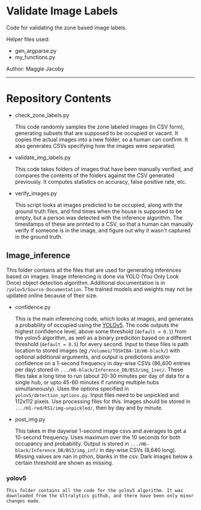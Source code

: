 # Validate Image Labels

Code for validating the zone based image labels.

Helper files used: 
- gen_argparse.py
- my_functions.py

Author: Maggie Jacoby

---
# Repository Contents

- check_zone_labels.py

    This code randomly samples the zone labeled images (in CSV form), generating subsets that are supposed to be occupied or vacant. It copies the actual images into a new folder, so a human can confirm. It also generates CSVs specifying how the images were separated. 

- validate_img_labels.py

    This code takes folders of images that have been manually verified, and compares the contents of the folders against the CSV generated previously. It computes statistics on accuracy, false positive rate, etc. 

- verify_images.py

    This script looks at images predicted to be occupied, along with the ground truth files, and find times when the house is supposed to be empty, but a person was detected with the inference algorithm. The timestamps of these are printed to a CSV, so that a human can manually verify if someone is in the image, and figure out why it wasn't captured in the ground truth.


## Image_inference
This folder contains all the files that are used for generating inferences based on images. Image inferencing is done via YOLO (You Only Look Once) object detection algorithm. Additional documentation is in `/yolov5/Source-Documentation`. The trained models and weights may not be updated online because of their size. 

- confidence.py

    This is the main inferencing code, which looks at images, and generates a probability of occupied using the [YOLOv5](https://github.com/ultralytics/yolov5). The code outputs the highest confidence level, above some threshold (`default = 0.1`) from the yolov5 algorithm, as well as a binary prediciton based on a different threshold (`default = 0.5`) for every second. Input to these files is path location to stored images (eg `/Volumes/TOSHIBA-18/H6-black/`) with optional additional arguments, and output is predictions and/or confidence on a 1-second frequency in day-wise CSVs (86,400 entries per day) stored in `.../H6-black/Inference_DB/BS3/img_1sec/`. These files take a long time to run (about 20-30 minutes per day of data for a single hub, or upto 45-60 minutes if running multiple hubs simultaneously). Uses the options specified in `yolov5/detection_options.py`. Input files need to be unpickled and 112x112 pixels. Use processing files for this. Images should be stored in `.../H1-red/RS1/img-unpickled/`, then by day and by minute. 

- post_img.py
    
    This takes in the daywise 1-second image csvs and averages to get a 10-second frequency. Uses maximum over the 10 seconds for both occupancy and probability. Output is stored in `.../H6-black/Inference_DB/BS3/img_inf/` in day-wise CSVs (8,640 long). Missing values are nan in pthon, blanks in the csv. Dark images below a certain threshold are shown as missing.

### yolov5
    This folder contains all the code for the yolov5 algorithm. It was downloaded from the Ultralytics github, and there have been only minor changes made.